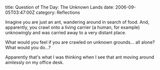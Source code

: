 title: Question of The Day: The Unknown Lands
date: 2006-09-05T03:47:00Z
category: Reflections

Imagine you are just an ant, wandering around in search of food. And, apparently, you crawl onto a living carrier (a human, for example) unknowingly and was carried away to a very distant place.

What would you feel if you are crawled on unknown grounds… all alone? What would you do…?

Apparently that's what I was thinking when I see that ant moving around aimlessly on my office desk.
